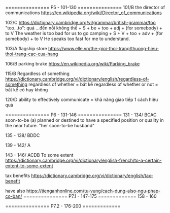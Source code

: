 =============== P5 - 101-130 ===============
101/B
the director of communications
	https://en.wikipedia.org/wiki/Director_of_communications

102/C
https://dictionary.cambridge.org/vi/grammar/british-grammar/too
"too...to": quá ...đến nỗi không thể
	+ S + be + too + adj + (for somebody) + to V
		The weather is too bad for us to go camping
	+ S + V + too + adv + (for somebody) + to V
		He speaks too fast for me to understand.

103/A
flagship store
	https://www.elle.vn/the-gioi-thoi-trang/thuong-hieu-thoi-trang-cac-cua-hang

106/B
parking brake
	https://en.wikipedia.org/wiki/Parking_brake

115/B
Regardless of something
	https://dictionary.cambridge.org/vi/dictionary/english/regardless-of-something
	regardless of whether = bất kể
	regardless of whether or not = bất kể có hay không

120/D
ability to effectively communicate = khả năng giao tiếp 1 cách hiệu quả

=============== P6 - 131-146 ===============
131 - 134/ BCAC
	soon-to-be (a)
		planned or destined to have a specified position or quality in the near future.
		"her soon-to-be husband"

135 - 138/ BDDC

139 - 142/ A

143 - 146/ ACDB
To some extent
	https://dictionary.cambridge.org/vi/dictionary/english-french/to-a-certain-extent-to-some-extent

tax benefits
	https://dictionary.cambridge.org/vi/dictionary/english/tax-benefit

have also
	https://tienganhonline.com/tu-vung/cach-dung-also-ngu-phap-co-ban/
=============== P7.1 - 147-175 =============
158 - 160

=============== P7.2 - 176-200 =============

